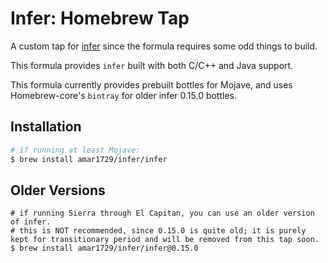 # Infer: Homebrew Tap

A custom tap for [infer](https://github.com/facebook/infer) since the formula requires some odd things to build.

This formula provides `infer` built with both C/C++ and Java support.

This formula currently provides prebuilt bottles for Mojave, and uses Homebrew-core's `bintray` for older infer 0.15.0 bottles.

## Installation
```bash
# if running at least Mojave:
$ brew install amar1729/infer/infer
```

## Older Versions
```
# if running Sierra through El Capitan, you can use an older version of infer.
# this is NOT recommended, since 0.15.0 is quite old; it is purely kept for transitionary period and will be removed from this tap soon.
$ brew install amar1729/infer/infer@0.15.0
```
